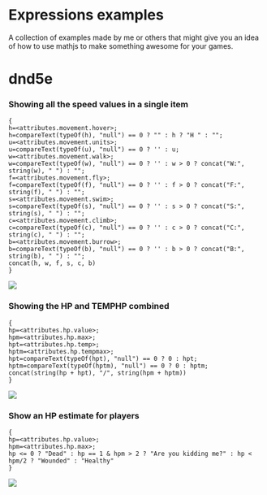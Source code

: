 # Expressions examples
A collection of examples made by me or others that might give you an idea of how to use mathjs to make something awesome for your games.

# dnd5e

### Showing all the speed values in a single item

```
{ 
h=<attributes.movement.hover>;
h=compareText(typeOf(h), "null") == 0 ? "" : h ? "H " : "";
u=<attributes.movement.units>;
u=compareText(typeOf(u), "null") == 0 ? '' : u;
w=<attributes.movement.walk>;
w=compareText(typeOf(w), "null") == 0 ? '' : w > 0 ? concat("W:", string(w), " ") : "";
f=<attributes.movement.fly>;
f=compareText(typeOf(f), "null") == 0 ? '' : f > 0 ? concat("F:", string(f), " ") : "";
s=<attributes.movement.swim>;
s=compareText(typeOf(s), "null") == 0 ? '' : s > 0 ? concat("S:", string(s), " ") : "";
c=<attributes.movement.climb>;
c=compareText(typeOf(c), "null") == 0 ? '' : c > 0 ? concat("C:", string(c), " ") : "";
b=<attributes.movement.burrow>; 
b=compareText(typeOf(b), "null") == 0 ? '' : b > 0 ? concat("B:", string(b), " ") : "";
concat(h, w, f, s, c, b) 
}
```

![](https://i.imgur.com/pzTQcIr.png)

### Showing the HP and TEMPHP combined

```
{
hp=<attributes.hp.value>;
hpm=<attributes.hp.max>;
hpt=<attributes.hp.temp>;
hptm=<attributes.hp.tempmax>;
hpt=compareText(typeOf(hpt), "null") == 0 ? 0 : hpt;
hptm=compareText(typeOf(hptm), "null") == 0 ? 0 : hptm;
concat(string(hp + hpt), "/", string(hpm + hptm))
}
```

![](https://i.imgur.com/0jSOgcA.png)

### Show an HP estimate for players

```
{
hp=<attributes.hp.value>;
hpm=<attributes.hp.max>;
hp <= 0 ? "Dead" : hp == 1 & hpm > 2 ? "Are you kidding me?" : hp < hpm/2 ? "Wounded" : "Healthy"
}
```

![](https://i.imgur.com/uwAGn3n.png)